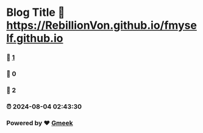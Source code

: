 # Blog Title :link: https://RebillionVon.github.io/fmyself.github.io 
### :page_facing_up: [1](https://RebillionVon.github.io/fmyself.github.io/tag.html) 
### :speech_balloon: 0 
### :hibiscus: 2 
### :alarm_clock: 2024-08-04 02:43:30 
### Powered by :heart: [Gmeek](https://github.com/Meekdai/Gmeek)
